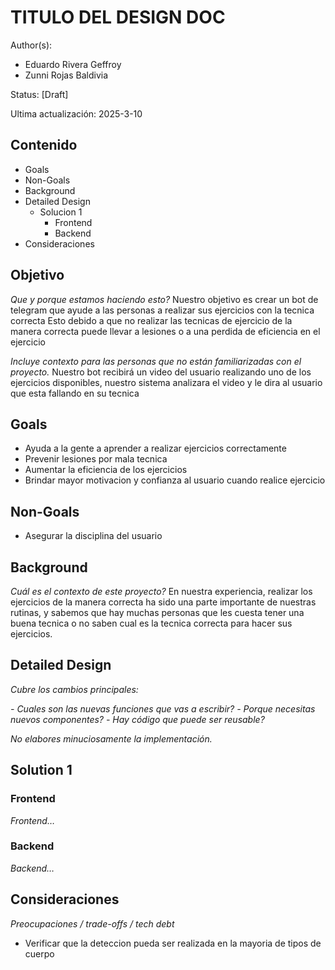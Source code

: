 # TITULO DEL DESIGN DOC

Author(s): 
* Eduardo Rivera Geffroy
* Zunni Rojas Baldivia

Status: [Draft]

Ultima actualización: 2025-3-10

## Contenido
- Goals
- Non-Goals
- Background
- Detailed Design
  - Solucion 1
    - Frontend
    - Backend
- Consideraciones

## Objetivo
_Que y porque estamos haciendo esto?_
Nuestro objetivo es crear un bot de telegram que ayude a las personas a realizar sus ejercicios con la tecnica correcta
Esto debido a que no realizar las tecnicas de ejercicio de la manera correcta puede llevar a lesiones o a una perdida de eficiencia en el ejercicio

_Incluye contexto para las personas que no están familiarizadas con el proyecto._
Nuestro bot recibirá un video del usuario realizando uno de los ejercicios disponibles, nuestro sistema analizara el video y le dira al usuario que esta fallando en su tecnica

## Goals
- Ayuda a la gente a aprender a realizar ejercicios correctamente
- Prevenir lesiones por mala tecnica
- Aumentar la eficiencia de los ejercicios
- Brindar mayor motivacion y confianza al usuario cuando realice ejercicio  
## Non-Goals
- Asegurar la disciplina del usuario

## Background
_Cuál es el contexto de este proyecto?_
En nuestra experiencia, realizar los ejercicios de la manera correcta ha sido una parte importante de nuestras rutinas, y sabemos que hay muchas personas que les cuesta tener una buena tecnica o no saben cual es la tecnica correcta para hacer sus ejercicios.

## Detailed Design
_Cubre los cambios principales:_

 _- Cuales son las nuevas funciones que vas a escribir?_
 _- Porque necesitas nuevos componentes?_
 _- Hay código que puede ser reusable?_

_No elabores minuciosamente la implementación._

## Solution 1
### Frontend
_Frontend…_
### Backend
_Backend…_


## Consideraciones
_Preocupaciones / trade-offs / tech debt_
- Verificar que la deteccion pueda ser realizada en la mayoria de tipos de cuerpo
